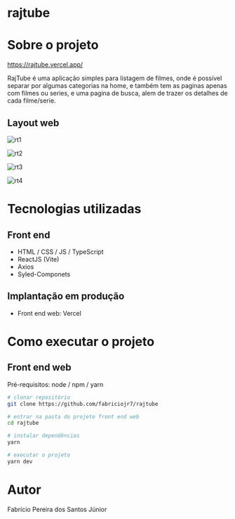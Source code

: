 # rajtube

# Sobre o projeto

https://rajtube.vercel.app/

RajTube é uma aplicação simples para listagem de filmes, onde é possível separar por algumas categorias na home, e também tem as paginas apenas com filmes ou series, e uma pagina de busca, alem de trazer os detalhes de cada filme/serie. 

## Layout web
![rt1](https://github.com/fabriciojr7/rajtube/assets/54858776/e0ac8487-093e-47fe-bedd-97bbe3e93181)

![rt2](https://github.com/fabriciojr7/rajtube/assets/54858776/46b17c62-e489-452f-a77e-22feb7d43730)

![rt3](https://github.com/fabriciojr7/rajtube/assets/54858776/5d80240b-594d-426e-a01c-f70298cda6ac)

![rt4](https://github.com/fabriciojr7/rajtube/assets/54858776/eb00945c-207d-4ae9-8799-22408e79d020)

# Tecnologias utilizadas

## Front end
- HTML / CSS / JS / TypeScript
- ReactJS (Vite)
- Axios
- Syled-Componets
## Implantação em produção
- Front end web: Vercel

# Como executar o projeto

## Front end web
Pré-requisitos: node / npm / yarn

```bash
# clonar repositório
git clone https://github.com/fabriciojr7/rajtube

# entrar na pasta do projeto front end web
cd rajtube

# instalar dependências
yarn

# executar o projeto
yarn dev
```

# Autor

Fabrício Pereira dos Santos Júnior
